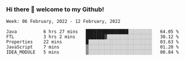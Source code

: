 ### Hi there 👋 welcome to my Github! 

<!--START_SECTION:waka-->
```text
Week: 06 February, 2022 - 12 February, 2022

Java          6 hrs 27 mins   ████████████████░░░░░░░░░   64.05 % 
FTL           3 hrs 2 mins    ███████▓░░░░░░░░░░░░░░░░░   30.12 % 
Properties    22 mins         █░░░░░░░░░░░░░░░░░░░░░░░░   03.63 % 
JavaScript    7 mins          ▒░░░░░░░░░░░░░░░░░░░░░░░░   01.20 % 
IDEA_MODULE   5 mins          ▒░░░░░░░░░░░░░░░░░░░░░░░░   00.84 % 
```
<!--END_SECTION:waka-->
